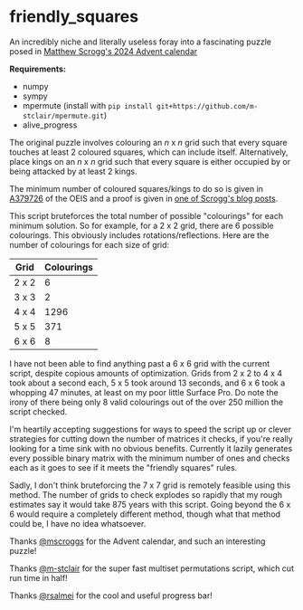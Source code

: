 # friendly_squares

An incredibly niche and literally useless foray into a fascinating puzzle posed in [Matthew Scrogg's 2024 Advent calendar](https://www.mscroggs.co.uk/puzzles/advent2024)

**Requirements:**
- numpy
- sympy
- mpermute (install with `pip install git+https://github.com/m-stclair/mpermute.git`)
- alive_progress

The original puzzle involves colouring an *n* x *n* grid such that every square touches at least 2 coloured squares, which can include itself. Alternatively, place kings on an *n* x *n* grid such that every square is either occupied by or being attacked by at least 2 kings.

The minimum number of coloured squares/kings to do so is given in [A379726](https://oeis.org/A379726) of the OEIS and a proof is given in [one of Scrogg's blog posts](https://www.mscroggs.co.uk/blog/114).

This script bruteforces the total number of possible "colourings" for each minimum solution. So for example, for a 2 x 2 grid, there are 6 possible colourings. This obviously includes rotations/reflections. Here are the number of colourings for each size of grid:

| Grid     | Colourings |
| -------- | ---------- |
| 2 x 2    | 6          |
| 3 x 3    | 2          |
| 4 x 4    | 1296       |
| 5 x 5    | 371        |
| 6 x 6    | 8          |

I have not been able to find anything past a 6 x 6 grid with the current script, despite copious amounts of optimization. Grids from 2 x 2 to 4 x 4 took about a second each, 5 x 5 took around 13 seconds, and 6 x 6 took a whopping 47 minutes, at least on my poor little Surface Pro. Do note the irony of there being only 8 valid colourings out of the over 250 million the script checked.

I'm heartily accepting suggestions for ways to speed the script up or clever strategies for cutting down the number of matrices it checks, if you're really looking for a time sink with no obvious benefits. Currently it lazily generates every possible binary matrix with the minimum number of ones and checks each as it goes to see if it meets the "friendly squares" rules.

Sadly, I don't think bruteforcing the 7 x 7 grid is remotely feasible using this method. The number of grids to check explodes so rapidly that my rough estimates say it would take 875 years with this script. Going beyond the 6 x 6 would require a completely different method, though what that method could be, I have no idea whatsoever.

Thanks [@mscroggs](https://github.com/mscroggs) for the Advent calendar, and such an interesting puzzle!

Thanks [@m-stclair](https://github.com/m-stclair) for the super fast multiset permutations script, which cut run time in half!

Thanks [@rsalmei](https://github.com/rsalmei) for the cool and useful progress bar!
